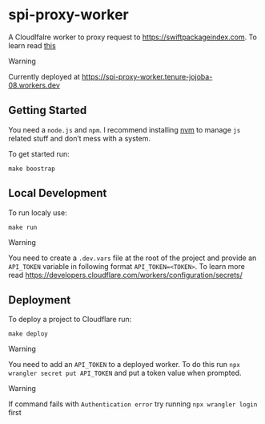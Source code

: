 # spi-proxy-worker

A Cloudlfalre worker to proxy request to https://swiftpackageindex.com. To learn read [this](https://developers.cloudflare.com/workers/)

> [!WARNING]
> Currently deployed at https://spi-proxy-worker.tenure-jojoba-08.workers.dev

## Getting Started

You need a `node.js` and `npm`. I recommend installing [nvm](https://github.com/nvm-sh/nvm) to manage `js` related stuff and don’t mess with a system. 

To get started run:

```shell
make boostrap
```

## Local Development

To run localy use:

```shell
make run
```

> [!WARNING]
> You need to create a `.dev.vars` file at the root of the project and provide an `API_TOKEN` variable in following format `API_TOKEN=<TOKEN>`. To learn more read https://developers.cloudflare.com/workers/configuration/secrets/


## Deployment

To deploy a project to Cloudflare run:

```shell
make deploy
```

> [!WARNING]
> You need to add an `API_TOKEN` to a deployed worker. To do this run `npx wrangler secret put API_TOKEN` and put a token value when prompted.

> [!WARNING]
> If command fails with `Authentication error` try running `npx wrangler login` first